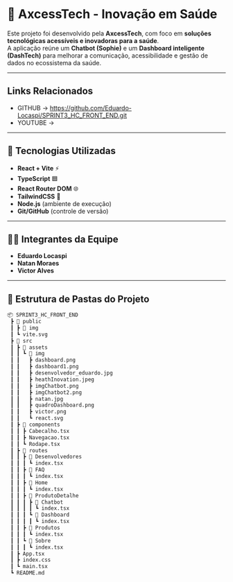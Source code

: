 # 🏥 AxcessTech - Inovação em Saúde

Este projeto foi desenvolvido pela **AxcessTech**, com foco em **soluções tecnológicas acessíveis e inovadoras para a saúde**.  
A aplicação reúne um **Chatbot (Sophie)** e um **Dashboard inteligente (DashTech)** para melhorar a comunicação, acessibilidade e gestão de dados no ecossistema da saúde.  

---

## Links Relacionados
- GITHUB -> https://github.com/Eduardo-Locaspi/SPRINT3_HC_FRONT_END.git
- YOUTUBE ->  

---

## 📌 Tecnologias Utilizadas
- **React + Vite** ⚡  
- **TypeScript** 🟦  
- **React Router DOM** 🌐  
- **TailwindCSS** 🎨  
- **Node.js** (ambiente de execução)  
- **Git/GitHub** (controle de versão)  

---

## 👨‍💻 Integrantes da Equipe
- **Eduardo Locaspi**  
- **Natan Moraes**  
- **Victor Alves**  

---

## 📂 Estrutura de Pastas do Projeto
```bash
📦 SPRINT3_HC_FRONT_END
 ┣ 📂 public
 ┃ ┣ 📂 img
 ┃ ┗ vite.svg
 ┣ 📂 src
 ┃ ┣ 📂 assets
 ┃ ┃ ┗ 📂 img
 ┃ ┃   ┣ dashboard.png
 ┃ ┃   ┣ dashboard1.png
 ┃ ┃   ┣ desenvolvedor_eduardo.jpg
 ┃ ┃   ┣ heathInovation.jpeg
 ┃ ┃   ┣ imgChatbot.png
 ┃ ┃   ┣ imgChatbot2.png
 ┃ ┃   ┣ natan.jpg
 ┃ ┃   ┣ quadroDashboard.png
 ┃ ┃   ┣ victor.png
 ┃ ┃   ┗ react.svg
 ┃ ┣ 📂 components
 ┃ ┃ ┣ Cabecalho.tsx
 ┃ ┃ ┣ Navegacao.tsx
 ┃ ┃ ┗ Rodape.tsx
 ┃ ┣ 📂 routes
 ┃ ┃ ┣ 📂 Desenvolvedores
 ┃ ┃ ┃ ┗ index.tsx
 ┃ ┃ ┣ 📂 FAQ
 ┃ ┃ ┃ ┗ index.tsx
 ┃ ┃ ┣ 📂 Home
 ┃ ┃ ┃ ┗ index.tsx
 ┃ ┃ ┣ 📂 ProdutoDetalhe
 ┃ ┃ ┃ ┣ 📂 Chatbot
 ┃ ┃ ┃ ┃ ┗ index.tsx
 ┃ ┃ ┃ ┗ 📂 Dashboard
 ┃ ┃ ┃ ┃ ┗ index.tsx
 ┃ ┃ ┣ 📂 Produtos
 ┃ ┃ ┃ ┗ index.tsx
 ┃ ┃ ┗ 📂 Sobre
 ┃ ┃ ┃ ┗ index.tsx
 ┃ ┣ App.tsx
 ┃ ┣ index.css
 ┃ ┗ main.tsx
 ┗ README.md